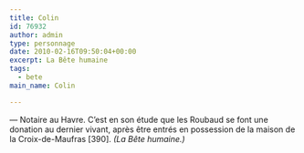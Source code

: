 ```yaml
---
title: Colin
id: 76932
author: admin
type: personnage
date: 2010-02-16T09:50:04+00:00
excerpt: La Bête humaine
tags:
  - bete
main_name: Colin

---
```

— Notaire au Havre. C&rsquo;est en son étude que les Roubaud se font une donation au dernier vivant, après être entrés en possession de la maison de la Croix-de-Maufras [390]. _(La Bête humaine.)_